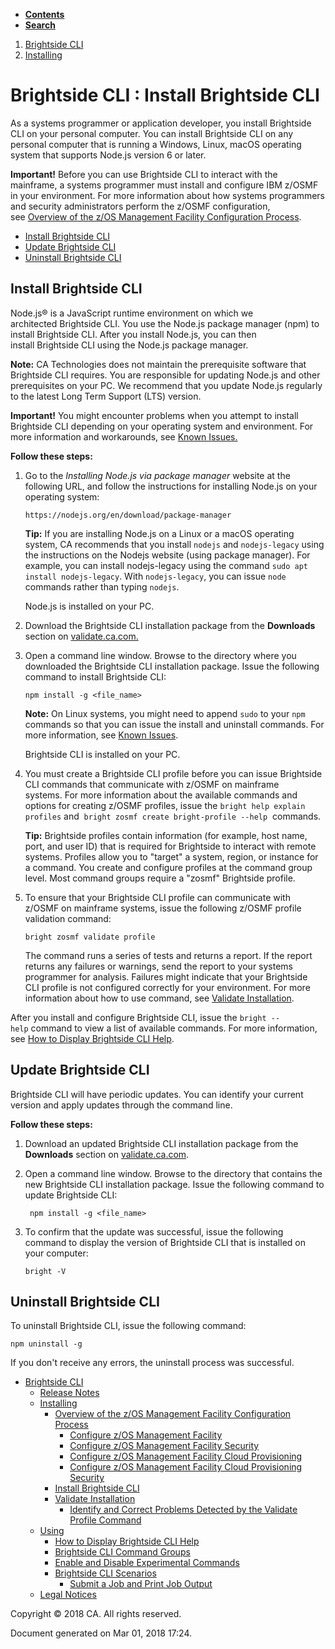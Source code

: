 <div id="page">

<div id="main" class="aui-page-panel">

<div class="aui-page-panel-nav">

<div class="aui-navgroup-inner">

<div id="tabs-nav" class="aui-tabs horizontal-tabs">

  - [**Contents**](#tabs-navigation)
  - [**Search**](#tabs-search)

<div id="tabs-navigation" class="tabs-pane active-pane" data-current-page-id="429364999">

</div>

<div id="tabs-search" class="tabs-pane">

</div>

</div>

</div>

</div>

<div class="section aui-page-panel-content">

<div id="main-header">

<div id="breadcrumb-section">

1.  <span> [Brightside CLI](index.html) </span>
2.  <span> [Installing](Installing_429364995.html) </span>

</div>

# <span id="title-text"> Brightside CLI : Install Brightside CLI </span>

</div>

<div id="content" class="view">

<div class="page-metadata">

</div>

<div id="main-content" class="wiki-content group">

As a systems programmer or application developer, you install Brightside
CLI on your personal computer. You can install Brightside CLI on any
personal computer that is running a Windows, Linux, macOS operating
system that supports Node.js version 6 or
later.

<div class="confluence-information-macro confluence-information-macro-warning">

<span class="aui-icon aui-icon-small aui-iconfont-error confluence-information-macro-icon"></span>

<div class="confluence-information-macro-body">

**Important\!** Before you can use Brightside CLI to interact with the
mainframe, a systems programmer must install and configure IBM z/OSMF in
your environment. For more information about how systems programmers and
security administrators perform the z/OSMF configuration, see [Overview
of the z/OS Management Facility Configuration Process](433363261.html).

</div>

</div>

  

<div class="toc-macro rbtoc1519943043565">

  - [Install Brightside CLI](#InstallBrightsideCLI-Installbscli)
  - [Update Brightside CLI](#InstallBrightsideCLI-UpdateBrightsideCLI)
  - [Uninstall Brightside
    CLI](#InstallBrightsideCLI-UninstallBrightsideCLI)

</div>

## Install Brightside CLI

Node.js® is a JavaScript runtime environment on which we
architected Brightside CLI. You use the Node.js package manager (npm)
to install Brightside CLI. After you install Node.js, you can then
install Brightside CLI using the Node.js package
manager. 

<div class="confluence-information-macro confluence-information-macro-note">

<span class="aui-icon aui-icon-small aui-iconfont-warning confluence-information-macro-icon"></span>

<div class="confluence-information-macro-body">

**Note:**<span> CA Technologies does not maintain the prerequisite
software that </span>Brightside CLI<span> requires. You are responsible
for updating Node.js and other prerequisites on your PC. We recommend
that you update Node.js regularly to the latest Long Term Support (LTS)
version.</span>

</div>

</div>

<div class="confluence-information-macro confluence-information-macro-warning">

<span class="aui-icon aui-icon-small aui-iconfont-error confluence-information-macro-icon"></span>

<div class="confluence-information-macro-body">

**Important\!** You might encounter problems when you attempt to install
Brightside CLI d<span>epending on your operating system and
environment.</span> For more information and workarounds, see [Known
Issues.](Release-Notes_417294291.html#ReleaseNotes-knownIssues)

</div>

</div>

**Follow these steps:**

1.  <span>Go to the *Installing Node.js via package manager* website at
    the following URL, and follow the instructions for installing
    Node.js on your operating
    system: </span>
    
    <div class="code panel caCodePanel">
    
    <div class="codeContent panelContent">
    
    ``` ca-code-default
    https://nodejs.org/en/download/package-manager
    ```
    
    </div>
    
    </div>
    
      
    
    <div class="confluence-information-macro confluence-information-macro-tip">
    
    <span class="aui-icon aui-icon-small aui-iconfont-approve confluence-information-macro-icon"></span>
    
    <div class="confluence-information-macro-body">
    
    **Tip:** If you are installing Node.js on a Linux or a macOS
    operating system, CA recommends that you install `nodejs` and
    `nodejs-legacy` using the instructions on the Nodejs website (using
    package manager). For example, you can install nodejs-legacy using
    the command `sudo apt install nodejs-legacy`. With `nodejs-legacy`,
    you can issue `node` commands rather than typing
    `nodejs`.<span style="color: rgb(255,0,0);"> </span>
    
    </div>
    
    </div>
    
    Node.js is installed on your PC.

2.  Download the Brightside CLI installation package from the
    **Downloads** section
    on [validate.ca.com.](https://validate.ca.com/project/version/item.html?cap=13283cc32fd9439c85aeb18bba4ac1f6&arttypeid=%7B4109d6e9-6c06-448b-8eb2-6601a5616391%7D&artid=%7B5ACC31C0-2176-437F-B06B-8C572D48C76C%7D)

3.  Open a command line window. Browse to the directory where you
    downloaded the Brightside CLI installation package. Issue the
    following command to install Brightside
    CLI:
    
    <div class="code panel caCodePanel">
    
    <div class="codeContent panelContent">
    
    ``` ca-code-default
    npm install -g <file_name>
    ```
    
    </div>
    
    </div>
    
      
    
    <div class="confluence-information-macro confluence-information-macro-note">
    
    <span class="aui-icon aui-icon-small aui-iconfont-warning confluence-information-macro-icon"></span>
    
    <div class="confluence-information-macro-body">
    
    **Note:** On Linux systems, you might need to append `sudo` to your
    `npm` commands so that you can issue the install and uninstall
    commands. For more information, see [Known
    Issues](Release-Notes_417294291.html#ReleaseNotes-knownIssues).
    
    </div>
    
    </div>
    
    Brightside CLI is installed on your PC.

4.  <span>You must create a Brightside CLI profile before you can issue
    Brightside CLI commands that communicate with z/OSMF on mainframe
    systems. </span><span>For more information about the available
    commands and options for creating z/OSMF profiles, issue the `bright
    help explain profiles` and  </span>`bright zosmf create
    bright-profile --help`<span>
     </span><span>commands.</span>
    
    <div class="confluence-information-macro confluence-information-macro-tip">
    
    <span class="aui-icon aui-icon-small aui-iconfont-approve confluence-information-macro-icon"></span>
    
    <div class="confluence-information-macro-body">
    
    **Tip:** Brightside profiles contain information (for example, host
    name, port, and user ID) that is required for Brightside to interact
    with remote systems. Profiles allow you to "target" a system,
    region, or instance for a command. You create and configure profiles
    at the command group level. Most command groups require a "zosmf"
    Brightside profile.
    
    </div>
    
    </div>

5.  <span>To ensure that your Brightside CLI profile can communicate
    with z/OSMF on mainframe systems, issue the following z/OSMF profile
    validation command:</span>
    
    <div class="code panel caCodePanel">
    
    <div class="codeContent panelContent">
    
    ``` ca-code-default
    bright zosmf validate profile
    ```
    
    </div>
    
    </div>
    
    The command runs a series of tests and returns a report. If the
    report returns any failures or warnings, send the report to your
    systems programmer for analysis. Failures might indicate that your
    Brightside CLI profile is not configured correctly for your
    environment. For more information about how to use command,
    see [Validate Installation](Validate-Installation_430335233.html).

After you install and configure Brightside CLI, issue the `bright
--help` command to view a list of available commands. For more
information, see [How to Display Brightside CLI
Help](How-to-Display-Brightside-CLI-Help_429365003.html).

## Update Brightside CLI

Brightside CLI will have periodic updates. You can identify your current
version and apply updates through the command line.

**Follow these steps:**

1.  Download an updated Brightside CLI installation package from the
    **Downloads** section
    on [validate.ca.com](https://validate.ca.com/project/version/item.html?cap=13283cc32fd9439c85aeb18bba4ac1f6&arttypeid=%7B4109d6e9-6c06-448b-8eb2-6601a5616391%7D&artid=%7B5ACC31C0-2176-437F-B06B-8C572D48C76C%7D).

2.  Open a command line window. Browse to the directory that contains
    the new Brightside CLI installation package. Issue the following
    command to update Brightside CLI:
    
    <div class="code panel caCodePanel">
    
    <div class="codeContent panelContent">
    
    ``` ca-code-default
     npm install -g <file_name>
    ```
    
    </div>
    
    </div>

3.  To confirm that the update was successful, issue the following
    command to display the version of Brightside CLI that is installed
    on your computer:
    
    <div class="code panel caCodePanel">
    
    <div class="codeContent panelContent">
    
    ``` ca-code-default
    bright -V
    ```
    
    </div>
    
    </div>

## Uninstall Brightside CLI

To uninstall Brightside CLI, issue the following command:

<div class="code panel caCodePanel">

<div class="codeContent panelContent">

``` ca-code-default
npm uninstall -g
```

</div>

</div>

If you don't receive any errors, the uninstall process was successful.

</div>

</div>

</div>

</div>

  - <span id="n-417294290">[Brightside CLI](index.html)</span>
      - <span id="n-417294291">[Release
        Notes](Release-Notes_417294291.html)</span>
    <!-- end list -->
      - <span id="n-429364995">[Installing](Installing_429364995.html)</span>
          - <span id="n-433363261">[Overview of the z/OS Management
            Facility Configuration Process](433363261.html)</span>
              - <span id="n-433363262">[Configure z/OS Management
                Facility](433363262.html)</span>
            <!-- end list -->
              - <span id="n-433363263">[Configure z/OS Management
                Facility Security](433363263.html)</span>
            <!-- end list -->
              - <span id="n-433363264">[Configure z/OS Management
                Facility Cloud Provisioning](433363264.html)</span>
            <!-- end list -->
              - <span id="n-433363265">[Configure z/OS Management
                Facility Cloud Provisioning
                Security](433363265.html)</span>
        <!-- end list -->
          - <span id="n-429364999">[Install Brightside
            CLI](Install-Brightside-CLI_429364999.html)</span>
        <!-- end list -->
          - <span id="n-430335233">[Validate
            Installation](Validate-Installation_430335233.html)</span>
              - <span id="n-433363269">[Identify and Correct Problems
                Detected by the Validate Profile
                Command](Identify-and-Correct-Problems-Detected-by-the-Validate-Profile-Command_433363269.html)</span>
    <!-- end list -->
      - <span id="n-429365002">[Using](Using_429365002.html)</span>
          - <span id="n-429365003">[How to Display Brightside CLI
            Help](How-to-Display-Brightside-CLI-Help_429365003.html)</span>
        <!-- end list -->
          - <span id="n-447395688">[Brightside CLI Command
            Groups](Brightside-CLI-Command-Groups_447395688.html)</span>
        <!-- end list -->
          - <span id="n-433363274">[Enable and Disable Experimental
            Commands](Enable-and-Disable-Experimental-Commands_433363274.html)</span>
        <!-- end list -->
          - <span id="n-441193419">[Brightside CLI
            Scenarios](Brightside-CLI-Scenarios_441193419.html)</span>
              - <span id="n-441193420">[Submit a Job and Print Job
                Output](Submit-a-Job-and-Print-Job-Output_441193420.html)</span>
    <!-- end list -->
      - <span id="n-38207496">[Legal
        Notices](Legal-Notices_38207496.html)</span>

<div id="footer">

<div class="section footer-body">

Copyright © 2018 CA. All rights reserved.

<div class="footer-logo">

</div>

Document generated on Mar 01, 2018 17:24.

</div>

</div>

</div>

